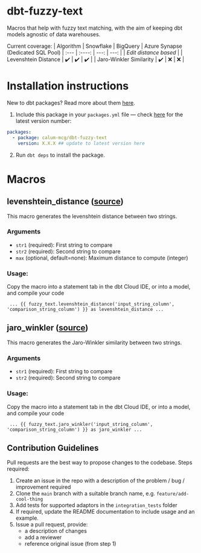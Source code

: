 # dbt-fuzzy-text

Macros that help with fuzzy text matching, with the aim of keeping dbt models agnostic of data warehouses.

Current coverage:
| Algorithm | Snowflake | BigQuery | Azure Synapse (Dedicated SQL Pool)
| :--- | :----: | ---: | ---: |
| _Edit distance based_ |
| Levenshtein Distance | ✔️ | ✔️ | ✔️ |
| Jaro-Winkler Similarity | ✔️ | ❌ | ❌ |

# Installation instructions

New to dbt packages? Read more about them [here](https://docs.getdbt.com/docs/building-a-dbt-project/package-management/).

1. Include this package in your `packages.yml` file — check [here](https://hub.getdbt.com/calum-mcg/latest/) for the latest version number:

```yml
packages:
  - package: calum-mcg/dbt-fuzzy-text
    version: X.X.X ## update to latest version here
```

2. Run `dbt deps` to install the package.

# Macros

## levenshtein_distance ([source](macros/levenshtein.sql))

This macro generates the levenshtein distance between two strings.

### Arguments

- `str1` (required): First string to compare
- `str2` (required): Second string to compare
- `max` (optional, default=none): Maximum distance to compute (integer)

### Usage:

Copy the macro into a statement tab in the dbt Cloud IDE, or into a model, and compile your code

```
 ... {{ fuzzy_text.levenshtein_distance('input_string_column', 'comparison_string_column') }} as levenshtein_distance ...
```

## jaro_winkler ([source](macros/jaro_winkler.sql))

This macro generates the Jaro-Winkler similarity between two strings.

### Arguments

- `str1` (required): First string to compare
- `str2` (required): Second string to compare

### Usage:

Copy the macro into a statement tab in the dbt Cloud IDE, or into a model, and compile your code

```
 ... {{ fuzzy_text.jaro_winkler('input_string_column', 'comparison_string_column') }} as jaro_winkler ...
```

## Contribution Guidelines

Pull requests are the best way to propose changes to the codebase. Steps required:

1. Create an issue in the repo with a description of the problem / bug / improvement required
2. Clone the `main` branch with a suitable branch name, e.g. `feature/add-cool-thing`
3. Add tests for supported adaptors in the `integration_tests` folder
4. If required, update the README documentation to include usage and an example.
5. Issue a pull request, provide:
   - a description of changes
   - add a reviewer
   - reference original issue (from step 1)
